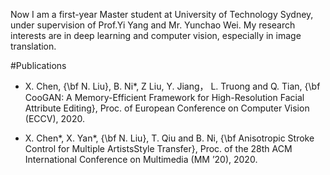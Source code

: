 Now I am a first-year Master student at University of Technology Sydney, under supervision of Prof.Yi Yang and Mr. Yunchao Wei. My research interests are in deep learning and computer vision, especially in image translation.

#Publications
- X. Chen, {\bf N. Liu}, B. Ni*, Z Liu, Y. Jiang， L. Truong and Q. Tian, {\bf CooGAN: A Memory-Efficient Framework for High-Resolution Facial Attribute Editing}, Proc. of European Conference on Computer Vision (ECCV), 2020.

- X. Chen*, X. Yan*, {\bf N. Liu}, T. Qiu and B. Ni, {\bf Anisotropic Stroke Control for Multiple ArtistsStyle Transfer}, Proc. of the 28th ACM International Conference on Multimedia (MM ’20), 2020.

